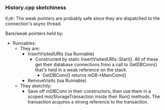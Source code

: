 
### History.cpp sketchiness ###

tl;dr: The weak pointers are probably safe since they are dispatched to the
connection's async thread.

Bare/weak pointers held by:
* Runnables:
  * They are:
    * InsertVisitedURIs (isa Runnable)
      * Constructed by static InsertVisitedURIs::Start().  All of these get
        their database connections frmo a call to GetDBConn() that's held in a
        weak reference on the stack.
        * GetDBConn() returns mDB->MainConn()
    * RemoveVisits (isa Runnable)
  * They sketchily:
    * Save off mDBConn in their constructors, then use them in a scoped
      mozStorageTransaction inside their Run() methods.  The transaction
      acquires a strong reference to the transaction.
